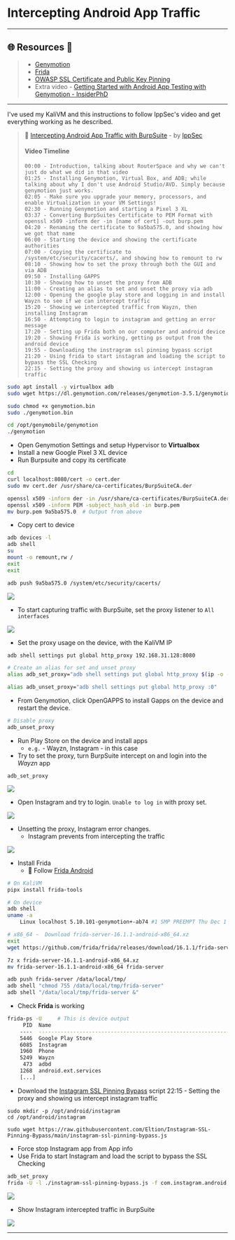 # Intercepting Android App Traffic

---

## 🌐 Resources 🔗

> * [Genymotion](https://www.genymotion.com/download/)
> * [Frida](https://frida.re/)
> * [OWASP SSL Certificate and Public Key Pinning](https://owasp.org/www-community/controls/Certificate\_and\_Public\_Key\_Pinning)
> * Extra video - [Getting Started with Android App Testing with Genymotion - InsiderPhD](https://www.youtube.com/watch?v=\_HRpLPrlg1U)

---



I've used my KaliVM and this instructions to follow IppSec's video and get everything working as he described.

> 🔗 [Intercepting Android App Traffic with BurpSuite](https://www.youtube.com/watch?v=xp8ufidc514) - by [IppSec](https://ippsec.rocks/)
>
> #### Video Timeline
>
> ```
> 00:00 - Introduction, talking about RouterSpace and why we can't just do what we did in that video
> 01:25 - Installing Genymotion, Virtual Box, and ADB; while talking about why I don't use Android Studio/AVD. Simply because genymotion just works.
> 02:05 - Make sure you upgrade your memory, processors, and enable Virtualization in your VM Settings!
> 02:30 - Running Genymotion and starting a Pixel 3 XL
> 03:37 - Converting BurpSuites Certificate to PEM Format with openssl x509 -inform der -in [name of cert] -out burp.pem
> 04:20 - Renaming the certificate to 9a5ba575.0, and showing how we got that name
> 06:00 - Starting the device and showing the certificate authorities
> 07:00 - Copying the certificate to /system/etc/security/cacerts/, and showing how to remount to rw
> 08:10 - Showing how to set the proxy through both the GUI and via ADB
> 09:50 - Installing GAPPS
> 10:30 - Showing how to unset the proxy from ADB
> 11:00 - Creating an alias to set and unset the proxy via adb
> 12:00 - Opening the google play store and logging in and install Wayzn to see if we can intercept traffic
> 15:20 - Showing we intercepted traffic from Wayzn, then installing Instagram
> 16:50 - Attempting to login to instagram and getting an error message
> 17:20 - Setting up Frida both on our computer and android device
> 19:20 - Showing Frida is working, getting ps output from the android device
> 19:55 - Downloading the instragram ssl pinning bypass script
> 21:20 - Using frida to start instagram and loading the script to bypass the SSL Checking
> 22:15 - Setting the proxy and showing us intercept instagram traffic
> ```

```bash
sudo apt install -y virtualbox adb
sudo wget https://dl.genymotion.com/releases/genymotion-3.5.1/genymotion-3.5.1-linux_x64.bin -O /tmp/genymotion.bin

sudo chmod +x genymotion.bin
sudo ./genymotion.bin

cd /opt/genymobile/genymotion
./genymotion
```
* Open Genymotion Settings and setup Hypervisor to **Virtualbox**
* Install a new Google Pixel 3 XL device
* Run Burpsuite and copy its certificate

```bash
cd
curl localhost:8080/cert -o cert.der
sudo mv cert.der /usr/share/ca-certificates/BurpSuiteCA.der

openssl x509 -inform der -in /usr/share/ca-certificates/BurpSuiteCA.der -out burp.pem
openssl x509 -inform PEM -subject_hash_old -in burp.pem
mv burp.pem 9a5ba575.0 	# Output from above
```

* Copy cert to device

```bash
adb devices -l
adb shell
su
mount -o remount,rw /
exit
exit

adb push 9a5ba575.0 /system/etc/security/cacerts/
```

![](.gitbook/assets/2023-07-02\_17-21-49\_134.png)

* To start capturing traffic with BurpSuite, set the proxy listener to `All interfaces`

![](.gitbook/assets/2023-07-02\_17-25-13\_135.png)

* Set the proxy usage on the device, with the KaliVM IP

```bash
adb shell settings put global http_proxy 192.168.31.128:8080

# Create an alias for set and unset proxy
alias adb_set_proxy="adb shell settings put global http_proxy $(ip -o -4 addr show eth1 | awk '{print $4}' | sed 's/\/.*//g'):8080"

alias adb_unset_proxy="adb shell settings put global http_proxy :0"
```

* From Genymotion, click OpenGAPPS to install Gapps on the device and restart the device.

```bash
# Disable proxy
adb_unset_proxy
```

* Run Play Store on the device and install apps
  * `e.g.` - Wayzn, Instagram - in this case
* Try to set the proxy, turn BurpSuite intercept on and login into the _Wayzn_ app

```
adb_set_proxy
```

![](.gitbook/assets/2023-07-02\_17-46-30\_136.png)

* Open Instagram and try to login. `Unable to log in` with proxy set.

![](.gitbook/assets/2023-07-02\_17-49-59\_137.png)

* Unsetting the proxy, Instagram error changes.
  * Instagram prevents from intercepting the traffic

![](.gitbook/assets/2023-07-02\_17-50-46\_138.png)

* Install Frida
  * 🔗 Follow [Frida Android](https://frida.re/docs/android/)

```bash
# On KaliVM
pipx install frida-tools                                   

# On device
adb shell
uname -a
	Linux localhost 5.10.101-genymotion+-ab74 #1 SMP PREEMPT Thu Dec 1 14:03:02 UTC 2022 x86_64

# x86_64 -  Download frida-server-16.1.1-android-x86_64.xz
exit
wget https://github.com/frida/frida/releases/download/16.1.1/frida-server-16.1.1-android-x86_64.xz

7z x frida-server-16.1.1-android-x86_64.xz
mv frida-server-16.1.1-android-x86_64 frida-server

adb push frida-server /data/local/tmp/
adb shell "chmod 755 /data/local/tmp/frida-server"
adb shell "/data/local/tmp/frida-server &"
```

* Check **Frida** is working

```bash
frida-ps -U		# This is device output
     PID  Name
    ----  -------------------------------------------------------------
    5446  Google Play Store
    6085  Instagram
    1960  Phone
    5249  Wayzn
     473  adbd
    1268  android.ext.services
    [...]
```

* Download the [Instagram SSL Pinning Bypass](https://github.com/Eltion/Instagram-SSL-Pinning-Bypass) script 22:15 - Setting the proxy and showing us intercept instagram traffic

```
sudo mkdir -p /opt/android/instagram
cd /opt/android/instagram

sudo wget https://raw.githubusercontent.com/Eltion/Instagram-SSL-Pinning-Bypass/main/instagram-ssl-pinning-bypass.js
```

* Force stop Instagram app from App info
* Use Frida to start Instagram and load the script to bypass the SSL Checking

```bash
adb_set_proxy
frida -U -l ./instagram-ssl-pinning-bypass.js -f com.instagram.android
```

![](.gitbook/assets/2023-07-02\_18-07-35\_139.png)

* Show Instagram intercepted traffic in BurpSuite

![](.gitbook/assets/2023-07-02\_18-09-42\_140.png)

***
